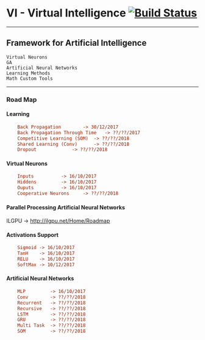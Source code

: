 # VI - Virtual Intelligence [![Build Status](https://travis-ci.org/snownz/Virtual-Intelligence.svg?branch=master)](https://travis-ci.org/snownz/Virtual-Intelligence)
----------------------------
Framework for Artificial Intelligence 
----------------------
	Virtual Neurons
	GA
	Artificial Neural Networks
	Learning Methods
	Math Custom Tools
-------------------------


### Road Map

#### Learning
```ini
	Back Propagation 		-> 30/12/2017
	Back Propagation Through Time 	-> ??/??/2017
	Competitive Learning (SOM) 	-> ??/??/2018
	Shared Learning (Conv) 		-> ??/??/2018
	Dropout 			-> ??/??/2018
```

#### Virtual Neurons
```ini
	Inputs 			-> 16/10/2017
	Hiddens			-> 16/10/2017
	Ouputs 			-> 16/10/2017
	Cooperative Neurons 	-> ??/??/2018
```

#### Parallel Processing Artificial Neural Networks
ILGPU -> http://ilgpu.net/Home/Roadmap

#### Activations Support
```ini
	Sigmoid	-> 16/10/2017
	TanH	-> 16/10/2017
	RELU	-> 16/10/2017
	SoftMax	-> 10/12/2017
```

#### Artificial Neural Networks
```ini
	MLP 		-> 16/10/2017
	Conv 		-> ??/??/2018
	Recurrent 	-> ??/??/2018
	Recursive 	-> ??/??/2018
	LSTM 		-> ??/??/2018
	GRU 		-> ??/??/2018
	Multi Task 	-> ??/??/2018
	SOM 		-> ??/??/2018
```
